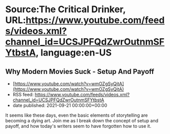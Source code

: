 # Source:The Critical Drinker, URL:https://www.youtube.com/feeds/videos.xml?channel_id=UCSJPFQdZwrOutnmSFYtbstA, language:en-US

## Why Modern Movies Suck - Setup And Payoff
 - [https://www.youtube.com/watch?v=wmOZgSyQjtA](https://www.youtube.com/watch?v=wmOZgSyQjtA)
 - RSS feed: https://www.youtube.com/feeds/videos.xml?channel_id=UCSJPFQdZwrOutnmSFYtbstA
 - date published: 2021-09-21 00:00:00+00:00

It seems like these days, even the basic elements of storytelling are becoming a dying art. Join me as I break down the concept of setup and payoff, and how today's writers seem to have forgotten how to use it.

